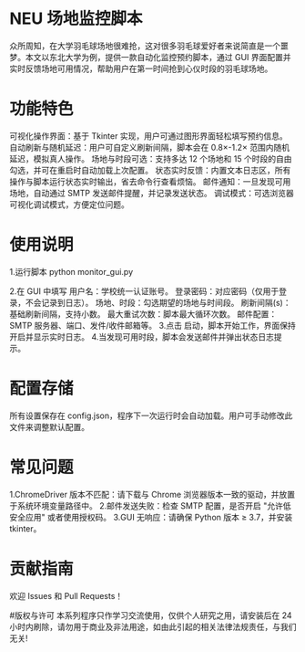 # NEU 场地监控脚本

众所周知，在大学羽毛球场地很难抢，这对很多羽毛球爱好者来说简直是一个噩梦。本文以东北大学为例，提供一款自动化监控预约脚本，通过 GUI 界面配置并实时反馈场地可用情况，帮助用户在第一时间抢到心仪时段的羽毛球场地。

# 功能特色
可视化操作界面：基于 Tkinter 实现，用户可通过图形界面轻松填写预约信息。
自动刷新与随机延迟：用户可自定义刷新间隔，脚本会在 0.8×-1.2× 范围内随机延迟，模拟真人操作。
场地与时段可选：支持多达 12 个场地和 15 个时段的自由勾选，并可在重启时自动加载上次配置。
状态实时反馈：内置文本日志区，所有操作与脚本运行状态实时输出，省去命令行查看烦恼。
邮件通知：一旦发现可用场地，自动通过 SMTP 发送邮件提醒，并记录发送状态。
调试模式：可选浏览器可视化调试模式，方便定位问题。

# 使用说明
1.运行脚本
python monitor_gui.py

2.在 GUI 中填写
用户名：学校统一认证账号。
登录密码：对应密码（仅用于登录，不会记录到日志）。
场地、时段：勾选期望的场地与时间段。
刷新间隔(s)：基础刷新间隔，支持小数。
最大重试次数：脚本最大循环次数。
邮件配置：SMTP 服务器、端口、发件/收件邮箱等。
3.点击 启动，脚本开始工作，界面保持开启并显示实时日志。
4.当发现可用时段，脚本会发送邮件并弹出状态日志提示。

# 配置存储
所有设置保存在 config.json，程序下一次运行时会自动加载。用户可手动修改此文件来调整默认配置。

# 常见问题
1.ChromeDriver 版本不匹配：请下载与 Chrome 浏览器版本一致的驱动，并放置于系统环境变量路径中。
2.邮件发送失败：检查 SMTP 配置，是否开启 "允许低安全应用" 或者使用授权码。
3.GUI 无响应：请确保 Python 版本 ≥ 3.7，并安装 tkinter。

# 贡献指南
欢迎 Issues 和 Pull Requests！

#版权与许可
本系列程序只作学习交流使用，仅供个人研究之用，请安装后在 24小时内刷除，请勿用于商业及非法用途，如由此引起的相关法律法规责任，与我们无关!

